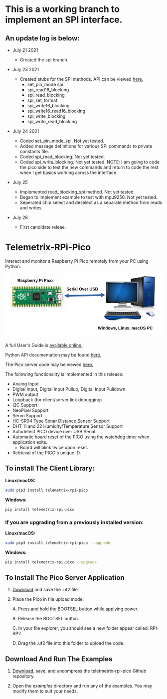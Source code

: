 # This is a working branch to implement an SPI interface.
## An update log is below:

* July 21 2021
  * Created the spi branch.

* July 23 2021
  * Created stubs for the SPI methods. API can be viewed [here.](https://htmlpreview.github.io/?https://github.com/MrYsLab/telemetrix-rpi-pico/blob/spi/html/telemetrix_rpi_pico/index.html)
    * set_pin_mode spi
    * spi_read16_blocking
    * spi_read_blocking
    * spi_set_format
    * spi_write16_blocking
    * spi_write16_read16_blocking
    * spi_write_blocking
    * spi_write_read_blocking
    
* July 24 2021
    * Coded set_pin_mode_spi. Not yet tested.
    * Added message definitions for various SPI commands to private constants file.
    * Coded spi_read_blocking. Not yet tested.
    * Coded spi_write_blocking. Not yet tested.
    NOTE: I am going to code the pico side to test the new commands and return to code 
      the rest when I get basics working across the interface.
      
* July 25
    * Implemented read_blocking_spi method. Not yet tested.
    * Began to implement example to test with mpu9250. Not yet tested.
    * Seperated chip select and deselect as a separate method from reads and writes.
  
* July 28
    * First candidate releae.


# Telemetrix-RPi-Pico

Interact and monitor  a Raspberry  Pi Pico remotely  from your PC using Python.

![](images/tmx.png)

A full User's Guide is [available online.](https://mryslab.github.io/telemetrix-rpi-pico/)

Python API documentation  may be found [here.](https://htmlpreview.github.io/?https://github.com/MrYsLab/telemetrix-rpi-pico/blob/master/html/telemetrix_rpi_pico/index.html) 

The Pico server code may be viewed [here.](https://github.com/MrYsLab/Telemetrix4RpiPico)

The following functionality is implemented in this release:

* Analog Input
* Digital Input, Digital Input Pullup, Digital Input Pulldown
* PWM output
* Loopback (for client/server link debugging)
* I2C Support
* NeoPixel Support
* Servo Support
* HC-SR04 Type Sonar Distance Sensor Support
* DHT 11 and 22 Humidity/Temperature Sensor Support
* Autodetect PICO device over USB Serial.
* Automatic board reset of the PICO using the watchdog timer when application exits.
    * Board will blink twice upon reset.
* Retrieval of the PICO's unique ID.


## To install The Client Library:

**Linux/macOS:**

```bash
sudo pip3 install telemetrix-rpi-pico
```


**Windows:**


```bash
pip install telemetrix-rpi-pico 
```

### If you are upgrading from a previously installed version:

**Linux/macOS:**

```bash
sudo pip3 install telemetrix-rpi-pico --upgrade
```


**Windows:**


```bash
pip install telemetrix-rpi-pico --upgrade
```

## To Install The Pico Server Application
1. [Download](https://github.com/MrYsLab/Telemetrix4RpiPico/raw/master/cmake-build-release/Telemetrix4RpiPico.uf2) 
   and save the .uf2 file.
2. Place the Pico in file upload mode:
   
   A. Press and hold the BOOTSEL button while applying power. 
   
   B. Release the BOOTSEL button.
   
   C. In your file explorer, you should see a new folder appear called: RPI-RP2.
   
   D. Drag the .uf2 file into this folder to upload the code.

## Download And Run The Examples
   
1. [Download,](https://github.com/MrYsLab/telemetrix-rpi-pico/archive/master.zip) 
   save, and uncompress the teletmetrix-rpi-pico Github repository.
   
2. Open the _examples_ directory and run any of the examples. You may
modify them to suit your needs.



